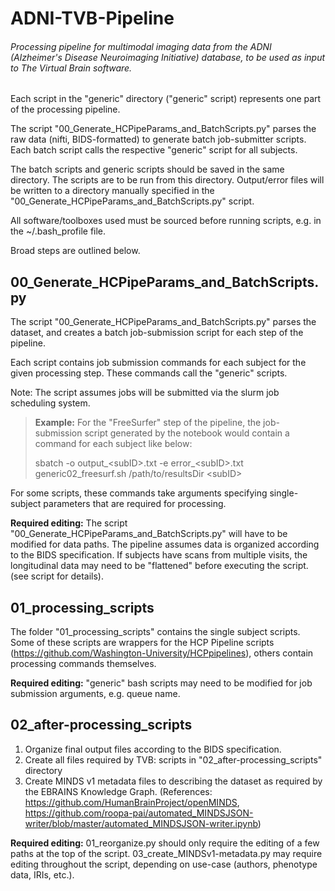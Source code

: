 # ADNI-TVB-Pipeline

###### Processing pipeline for multimodal imaging data from the ADNI (Alzheimer's Disease Neuroimaging Initiative) database, to be used as input to The Virtual Brain software.

Each script in the "generic" directory ("generic" script) represents one part of the processing pipeline.

The script "00_Generate_HCPipeParams_and_BatchScripts.py" parses the raw data (nifti, BIDS-formatted) to generate batch job-submitter scripts. Each batch script calls the respective "generic" script for all subjects.

The batch scripts and generic scripts should be saved in the same directory. The scripts are to be run from this directory. Output/error files will be written to a directory manually specified in the "00_Generate_HCPipeParams_and_BatchScripts.py" script.

All software/toolboxes used must be sourced before running scripts, e.g. in the ~/.bash_profile file.

Broad steps are outlined below.

## 00_Generate_HCPipeParams_and_BatchScripts.py

The script "00_Generate_HCPipeParams_and_BatchScripts.py" parses the dataset, and creates a batch job-submission script for each step of the pipeline.

Each script contains job submission commands for each subject for the given processing step. These commands call the "generic" scripts.

Note: The script assumes jobs will be submitted via the slurm job scheduling system.

> **Example:**  For the "FreeSurfer" step of the pipeline, the job-submission script generated by the notebook would contain a command for each subject like below:
>
> sbatch -o output_\<subID>.txt -e error_\<subID>.txt generic02_freesurf.sh /path/to/resultsDir \<subID>

For some scripts, these commands take arguments specifying single-subject parameters that are required for processing.

**Required editing:** The script "00_Generate_HCPipeParams_and_BatchScripts.py" will have to be modified for data paths. The pipeline assumes data is organized according to the BIDS specification. If subjects have scans from multiple visits, the longitudinal data may need to be "flattened" before executing the script. (see script for details).

## 01_processing_scripts
The folder "01_processing_scripts" contains the single subject scripts. Some of these scripts are wrappers for the HCP Pipeline scripts (https://github.com/Washington-University/HCPpipelines), others contain processing commands themselves.

**Required editing:** "generic" bash scripts may need to be modified for job submission arguments, e.g. queue name.

## 02_after-processing_scripts
1. Organize final output files according to the BIDS specification.
2. Create all files required by TVB: scripts in "02_after-processing_scripts" directory
3. Create MINDS v1 metadata files to describing the dataset as required by the EBRAINS Knowledge Graph. (References: https://github.com/HumanBrainProject/openMINDS, https://github.com/roopa-pai/automated_MINDSJSON-writer/blob/master/automated_MINDSJSON-writer.ipynb)

**Required editing:** 01_reorganize.py should only require the editing of a few paths at the top of the script. 03_create_MINDSv1-metadata.py may require editing throughout the script, depending on use-case (authors, phenotype data, IRIs, etc.).
